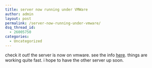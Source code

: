 ```yaml
---
title: server now running under VMWare
author: admin
layout: post
permalink: /server-now-running-under-vmware/
dsq_thread_id:
  - 26005750
categories:
  - Uncategorized
---
```

check it out! the server is now on vmware. see the info [here][1]. things are working quite fast. i hope to have the other server up soon.

 [1]: http://www.lotas-smartman.net/phpsysinfo-dev/?template=aq